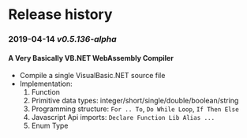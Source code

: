 # Release history

### 2019-04-14 *v0.5.136-alpha*

#### A Very Basically VB.NET WebAssembly Compiler

+ Compile a single VisualBasic.NET source file
+ Implementation: 
   1. Function
   2. Primitive data types: integer/short/single/double/boolean/string
   3. Programming structure: ``For .. To``, ``Do While Loop``, ``If Then Else``
   4. Javascript Api imports: ``Declare Function Lib Alias ...``
   5. Enum Type
